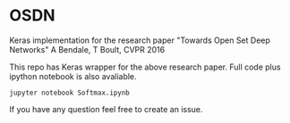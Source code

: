 # OSDN
Keras implementation for the research paper "Towards Open Set Deep Networks" A Bendale, T Boult, CVPR 2016

This repo has Keras wrapper for the above research paper. Full code plus ipython notebook is also avaliable. 

```
jupyter notebook Softmax.ipynb
```
If you have any question feel free to create an issue.
